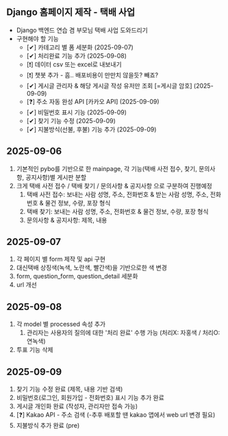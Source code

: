 ## Django 홈페이지 제작 - 택배 사업 ##
- Django 백엔드 연습 겸 부모님 택배 사업 도와드리기
- 구현해야 할 기능
    - [✔] 카테고리 별 폼 세분화 (2025-09-07)
    - [✔] 처리완료 기능 추가 (2025-09-08)
    - [❗] 데이터 csv 또는 excel로 내보내기
    - [❗] 챗봇 추가 - 흠.. 배포비용이 만만치 않을듯? 빼죠?
    - [✔] 게시글 관리자 & 해당 게시글 작성 유저만 조회 [=게시글 암호] (2025-09-09)
    - [❓] 주소 자동 완성 API [카카오 API] (2025-09-09)
    - [✔] 비밀번호 표시 기능 (2025-09-09)
    - [✔] 찾기 기능 수정 (2025-09-09)
    - [✔] 지불방식(선불, 후불) 기능 추가 (2025-09-09)

## 2025-09-06 ##
1. 기본적인 pybo를 기반으로 한 mainpage, 각 기능(택배 사전 접수, 찾기, 문의사항, 공지사항)별 게시판 분할
2. 크게 택배 사전 접수 / 택배 찾기 / 문의사항 & 공지사항 으로 구분하여 진행예정
    1. 택배 사전 접수: 보내는 사람 성명, 주소, 전화번호 & 받는 사람 성명, 주소, 전화번호 & 물건 정보, 수량, 포장 형식
    2. 택배 찾기: 보내는 사람 성명, 주소, 전화번호 & 물건 정보, 수량, 포장 형식
    3. 문의사항 & 공지사항: 제목, 내용

## 2025-09-07 ##
1. 각 페이지 별 form 제작 및 api 구현
2. 대신택배 상징색(녹색, 노란색, 빨간색)을 기반으로한 색 변경
3. form, question_form, question_detail 세분화
4. url 개선

## 2025-09-08 ##
1. 각 model 별 processed 속성 추가
    1. 관리자는 사용자의 질의에 대한 '처리 완료' 수행 가능 (처리X: 자홍색 / 처리O: 연녹색)
2. 투표 기능 삭제 

## 2025-09-09 ##
1. 찾기 기능 수정 완료 (제목, 내용 기반 검색)
2. 비밀번호(로그인, 회원가입 - 전화번호) 표시 기능 추가 완료
3. 게시글 개인화 완료 (작성자, 관리자만 접속 가능)
4. [❓] Kakao API - 주소 검색 (-추후 배포할 땐 kakao 앱에서 web url 변경 필요)
5. 지불방식 추가 완료 (pre)